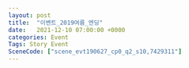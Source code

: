```yaml
---
layout: post
title:  "이벤트_2019여름_엔딩"
date:   2021-12-10 07:00:00 +0000
categories: Event
Tags: Story Event
SceneCode: ["scene_evt190627_cp0_q2_s10,7429311"]
---
```

